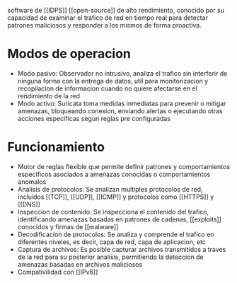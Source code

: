 software de [[IDPS]] [[open-source]] de alto rendimiento, conocido por su capacidad de examinar el trafico de red en tiempo real para detectar patrones maliciosos y responder a los mismos de forma proactiva.

# Modos de operacion
- Modo pasivo: Observador no intrusivo, analiza el trafico sin interferir de ninguna forma con la entrega de datos, util para monitorizacion y recopilacion de informacion cuando no quiere afectarse en el rendimiento de la red
- Modo activo: Suricata toma medidas inmediatas para prevenir o mitigar amenazas, bloqueando conexion, enviando alertas o ejecutando otras acciones especificas segun reglas pre configuradas
# Funcionamiento
- Motor de reglas flexible que permite definir patrones y comportamientos especificos asociados a amenazas conocidas o comportamientos anomalos
- Analisis de protocolos: Se analizan multiples protocolos de red, incluidos [[TCP]], [[UDP]], [[ICMP]] y protocolos como [[HTTPS]] y [[DNS]]
- Inspeccion de contenido: Se inspecciona el contenido del trafico, identificando amenazas basadas en patrones de cadenas, [[exploits]] conocidos y firmas de [[malware]]
- Decodificacion de protocolos: Se analiza y comprende el trafico en diferentes niveles, es decir, capa de red, capa de aplicacion, etc
- Captura de archivos: Es posible capturar archivos transmitidos a traves de la red para su posterior analisis, permitiendo la deteccion de amenazas basadas en archivos maliciosos
- Compativilidad con [[IPv6]]